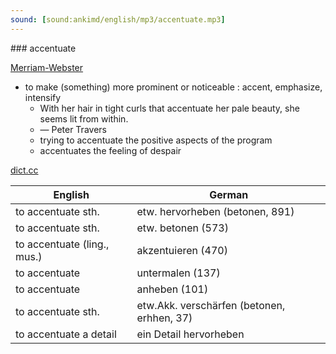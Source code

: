 ```yaml
---
sound: [sound:ankimd/english/mp3/accentuate.mp3]
---
```


\### accentuate

[Merriam-Webster](https://www.merriam-webster.com/dictionary/accentuate)

- to make (something) more prominent or noticeable : accent, emphasize, intensify
    - With her hair in tight curls that accentuate her pale beauty, she seems lit from within.
    - — Peter Travers
    - trying to accentuate the positive aspects of the program
    - accentuates the feeling of despair

[dict.cc](https://www.dict.cc/accentuate)

| English        | German       |
| -------------- | ------------ |
| to accentuate sth. | etw. hervorheben (betonen, 891) |
| to accentuate sth. | etw. betonen (573) |
| to accentuate (ling., mus.) | akzentuieren (470) |
| to accentuate | untermalen (137) |
| to accentuate | anheben (101) |
| to accentuate sth. | etw.Akk. verschärfen (betonen, erhhen, 37) |
| to accentuate a detail | ein Detail hervorheben |
